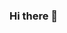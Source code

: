 ### Hi there 👋

<!--
**ericpatricio/ericpatricio** is a ✨ _special_ ✨ repository because its `README.md` (this file) appears on your GitHub profile.

Here are some ideas to get you started:
### Hi there, I'm Eric - [website] 👋

## I'm a Husband, Father and Developer!
- 🌱 I’m currently learning React JS, and practicing with HTML, CSS, JS, Bootstrap and SASS.🤣
- 👯 I’m looking to collaborate with other developers.
- 🥅 2021 Goals: Learn React JS, and everything I need to become a good developer.
- ⚡ Hobbies: I don't have one in particular, I just love to play with my kids and do handyman stuff around the house.

### Connect with me:
[<img align="left" alt="ericpatricio | Twitter" width="23px" src="https://cdn.jsdelivr.net/npm/simple-icons@v3/icons/twitter.svg" />][https://twitter.com/messages]
[<img align="left" alt="ericpatricio | LinkedIn" width="23px" src="https://cdn.jsdelivr.net/npm/simple-icons@v3/icons/linkedin.svg" />][https://www.linkedin.com/messaging/thread/2-ZTU5ZmE0MTYtY2Q4Mi00NmZhLTlhODEtODY1MjA3MTZmZjNjXzAxMg==/]
[<img align="left" alt="ericpatricio | Instagram" width="23px" src="https://cdn.jsdelivr.net/npm/simple-icons@v3/icons/instagram.svg" />][https://www.instagram.com/direct/inbox/]

<br />

### Languages and Tools:
[<img align="left" alt="Visual Studio Code" width="26px" src="https://raw.githubusercontent.com/github/explore/80688e429a7d4ef2fca1e82350fe8e3517d3494d/topics/visual-studio-code/visual-studio-code.png" />][webdevplaylist]
[<img align="left" alt="HTML5" width="26px" src="https://raw.githubusercontent.com/github/explore/80688e429a7d4ef2fca1e82350fe8e3517d3494d/topics/html/html.png" />][webdevplaylist]
[<img align="left" alt="CSS3" width="26px" src="https://raw.githubusercontent.com/github/explore/80688e429a7d4ef2fca1e82350fe8e3517d3494d/topics/css/css.png" />][cssplaylist]
[<img align="left" alt="Sass" width="26px" src="https://raw.githubusercontent.com/github/explore/80688e429a7d4ef2fca1e82350fe8e3517d3494d/topics/sass/sass.png" />][cssplaylist]
[<img align="left" alt="JavaScript" width="26px" src="https://raw.githubusercontent.com/github/explore/80688e429a7d4ef2fca1e82350fe8e3517d3494d/topics/javascript/javascript.png" />][jsplaylist]
[<img align="left" alt="Git" width="26px" src="https://raw.githubusercontent.com/github/explore/80688e429a7d4ef2fca1e82350fe8e3517d3494d/topics/git/git.png" />][webdevplaylist]
[<img align="left" alt="GitHub" width="26px" src="https://raw.githubusercontent.com/github/explore/78df643247d429f6cc873026c0622819ad797942/topics/github/github.png" />][webdevplaylist]

<br />
<br />

